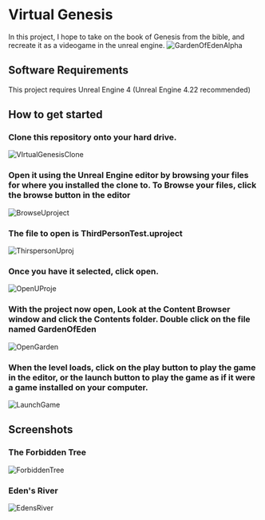 # Virtual Genesis

In this project, I hope to take on the book of Genesis from the bible, and recreate it as a videogame in the unreal engine.
![GardenOfEdenAlpha](https://user-images.githubusercontent.com/49766065/61178886-3560b900-a5ac-11e9-9a7a-26f736237f7f.JPG)

## Software Requirements

This project requires Unreal Engine 4 (Unreal Engine 4.22 recommended)

## How to get started
### Clone this repository onto your hard drive.

![VIrtualGenesisClone](https://user-images.githubusercontent.com/49766065/61009392-5f557980-a327-11e9-8c1d-02c3d6f39102.PNG)

### Open it using the Unreal Engine editor by browsing your files for where you installed the clone to. To Browse your files, click the browse button in the editor

![BrowseUproject](https://user-images.githubusercontent.com/49766065/61009764-aabc5780-a328-11e9-9f0a-b755172b722f.PNG)

### The file to open is ThirdPersonTest.uproject

![ThirspersonUproj](https://user-images.githubusercontent.com/49766065/61009614-18b44f00-a328-11e9-9437-630c2ee1d889.PNG)

### Once you have it selected, click open.

![OpenUProje](https://user-images.githubusercontent.com/49766065/61009792-c58ecc00-a328-11e9-8269-b2f97720ca55.PNG)

### With the project now open, Look at the Content Browser window and click the Contents folder. Double click on the file named GardenOfEden

![OpenGarden](https://user-images.githubusercontent.com/49766065/60828366-11921300-a167-11e9-891e-a857960abb08.PNG)

### When the level loads, click on the play button to play the game in the editor, or the launch button to play the game as if it were a game installed on your computer.

![LaunchGame](https://user-images.githubusercontent.com/49766065/60828603-af85dd80-a167-11e9-88f2-07649678914d.PNG)

## Screenshots

### The Forbidden Tree
![ForbiddenTree](https://user-images.githubusercontent.com/49766065/61431313-e8e5e800-a8e1-11e9-94fd-1ddefdaf6ccc.JPG)

### Eden's River
![EdensRiver](https://user-images.githubusercontent.com/49766065/61431586-d0c29880-a8e2-11e9-9241-ad31d97998e7.JPG)
